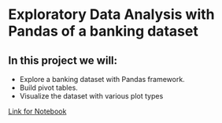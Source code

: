 # Exploratory Data Analysis with Pandas of a banking dataset
## In this project we will:
* Explore a banking dataset with Pandas framework.
* Build pivot tables.
* Visualize the dataset with various plot types

[Link for Notebook](https://github.com/vipul818/EDA-with-Pandas/blob/main/EDA_Pandas_Banking_L1.ipynb)
